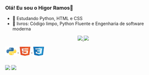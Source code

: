 ### Olá! Eu sou o Higor Ramos👋

- 🌱 Estudando Python, HTML e CSS
- 📘 livros: Código limpo, Python Fluente e Engenharia de software moderna

<div align="center">
  <a href="https://github.com/HigorRamos14">
  <img height="160em" src="https://github-readme-stats.vercel.app/api?username=HigorRamos14&show_icons=true&theme=dark&include_all_commits=true&count_private=true"/>
  <img height="155em" src="https://github-readme-stats.vercel.app/api/top-langs/?username=HigorRamos14&layout=compact&langs_count=7&theme=dark"/>
</div>

 <div style="display: inline_block"><br>
   <img align="center" alt="Rafa-Python" height="30" width="40" src="https://raw.githubusercontent.com/devicons/devicon/master/icons/python/python-original.svg">
   <img align="center" alt="Rafa-HTML" height="30" width="40" src="https://raw.githubusercontent.com/devicons/devicon/master/icons/html5/html5-original.svg">
   <img align="center" alt="Rafa-CSS" height="30" width="40" src="https://raw.githubusercontent.com/devicons/devicon/master/icons/css3/css3-original.svg">
 </div>
 
  
  ##
 </div>
    <a href="https://instagram.com/higor_ramos_14" target="_blank"><img src="https://img.shields.io/badge/-Instagram-%23E4405F?style=for-the-      badge&logo=instagram&logoColor=white" target="_blank"></a>
  <a href = "mailto:higorramosg@gmail.com"><img src="https://img.shields.io/badge/Gmail-D14836?style=for-the-badge&logo=gmail&logoColor=white" target="_blank"></a>
 </div>
